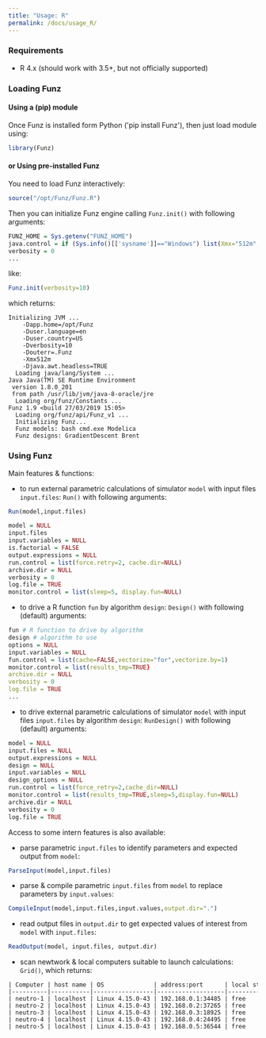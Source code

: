 ```yaml
---
title: "Usage: R"
permalink: /docs/usage_R/
---
```


### Requirements

  * R 4.x (should work with 3.5+, but not officially supported)

### Loading Funz

#### Using a (pip) module

Once Funz is installed form Python ('pip install Funz'), then just load module using:
```r
library(Funz)
```

#### or Using pre-installed Funz

You need to load Funz interactively: 
```r
source("/opt/Funz/Funz.R")
```
Then you can initialize Funz engine calling `Funz.init()` with following arguments:
```r
FUNZ_HOME = Sys.getenv("FUNZ_HOME")
java.control = if (Sys.info()[['sysname']]=="Windows") list(Xmx="512m",Xss="256k") else list(Xmx="512m"))
verbosity = 0
...
```
like:
```r
Funz.init(verbosity=10)
```
which returns:
```
Initializing JVM ...
    -Dapp.home=/opt/Funz
    -Duser.language=en
    -Duser.country=US
    -Dverbosity=10
    -Douterr=.Funz
    -Xmx512m
    -Djava.awt.headless=TRUE
  Loading java/lang/System ...
Java Java(TM) SE Runtime Environment
 version 1.8.0_201
 from path /usr/lib/jvm/java-8-oracle/jre
  Loading org/funz/Constants ...
Funz 1.9 <build 27/03/2019 15:05>
  Loading org/funz/api/Funz_v1 ...
  Initializing Funz...
  Funz models: bash cmd.exe Modelica
  Funz designs: GradientDescent Brent
```


### Using Funz

Main features & functions:
  * to run external parametric calculations of simulator `model` with input files `input.files`: `Run()` with following arguments: 
```r
Run(model,input.files)
```
```r
model = NULL
input.files
input.variables = NULL
is.factorial = FALSE
output.expressions = NULL
run.control = list(force.retry=2, cache.dir=NULL)
archive.dir = NULL
verbosity = 0
log.file = TRUE
monitor.control = list(sleep=5, display.fun=NULL)
```
  * to drive a R function `fun` by algorithm `design`: `Design()` with following (default) arguments:
```r
fun # R function to drive by algorithm
design # algorithm to use
options = NULL
input.variables = NULL
fun.control = list(cache=FALSE,vectorize="for",vectorize.by=1)
monitor.control = list(results_tmp=TRUE}
archive.dir = NULL
verbosity = 0
log.file = TRUE
...
```
  * to drive external parametric calculations of simulator `model` with input files `input.files` by algorithm `design`: `RunDesign()` with following (default) arguments:
```r
model = NULL
input.files = NULL
output.expressions = NULL
design = NULL
input.variables = NULL
design_options = NULL
run.control = list(force_retry=2,cache_dir=NULL)
monitor.control = list(results_tmp=TRUE,sleep=5,display.fun=NULL)
archive.dir = NULL
verbosity = 0
log.file = TRUE
```

Access to some intern features is also available:
  * parse parametric `input.files` to identify parameters and expected output from `model`:
```r
ParseInput(model,input.files)
```
  * parse & compile parametric `input.files`  from `model` to replace parameters by `input.values`:
```r
CompileInput(model,input.files,input.values,output.dir=".")
```
  * read output files in `output.dir` to get expected values of interest from `model` with `input.files`:
```r
ReadOutput(model, input.files, output.dir)
```
  * scan newtwork & local computers suitable to launch calculations: `Grid()`, which returns:
<pre class="highlight"><div style="width: 1400px; overflow-x:scroll;"><code>| Computer | host name | OS              | address:port      | local status | since    | activity                               | codes          |
|----------|-----------|-----------------|-------------------|--------------|----------|----------------------------------------|----------------|
| neutro-1 | localhost | Linux 4.15.0-43 | 192.168.0.1:34485 | free         | 22:19:02 | idle (cpu=11.88;mem=26.18;disk=62.17;) | Modelica, bash |
| neutro-2 | localhost | Linux 4.15.0-43 | 192.168.0.2:37265 | free         | 22:19:02 | idle (cpu=11.88;mem=26.18;disk=62.17;) | Modelica, bash |
| neutro-3 | localhost | Linux 4.15.0-43 | 192.168.0.3:18925 | free         | 22:19:02 | idle (cpu=11.88;mem=26.18;disk=62.17;) | Modelica, bash |
| neutro-4 | localhost | Linux 4.15.0-43 | 192.168.0.4:24495 | free         | 22:19:02 | idle (cpu=11.88;mem=26.18;disk=62.17;) | Modelica, bash |
| neutro-5 | localhost | Linux 4.15.0-43 | 192.168.0.5:36544 | free         | 22:19:02 | idle (cpu=11.88;mem=26.18;disk=62.17;) | Modelica, bash |</code></div></pre>


